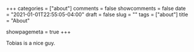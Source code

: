 +++
categories = ["about"]
comments = false
showcomments = false
date = "2021-01-01T22:55:05-04:00"
draft = false
slug = ""
tags = ["about"]
title = "About"

showpagemeta = true
+++

Tobias is a nice guy.
